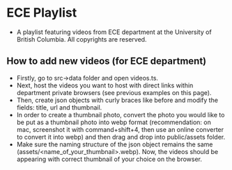 # ECE Playlist
- A playlist featuring videos from ECE department at the University of British Columbia. All copyrights are reserved.

## How to add new videos (for ECE department)
- Firstly, go to src->data folder and open videos.ts.
- Next, host the videos you want to host with direct links within department private browsers (see previous examples on this page).
- Then, create json objects with curly braces like before and modify the fields: title, url and thumbnail.
- In order to create a thumbnail photo, convert the photo you would like to be put as a thumbnail photo into webp format (recommendation: on mac, screenshot it with command+shift+4, then use an online converter to convert it into webp) and then drag and drop into public/assets folder.
- Make sure the naming structure of the json object remains the same (assets/<name_of_your_thumbnail>.webp).
Now, the videos should be appearing with correct thumbnail of your choice on the browser.
